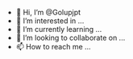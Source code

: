 - 👋 Hi, I’m @Golupjpt
- 👀 I’m interested in ...
- 🌱 I’m currently learning ...
- 💞️ I’m looking to collaborate on ...
- 📫 How to reach me ...

<!---
Golupjpt/Golupjpt is a ✨ special ✨ repository because its `README.md` (this file) appears on your GitHub profile.
You can click the Preview link to take a look at your changes.
--->
